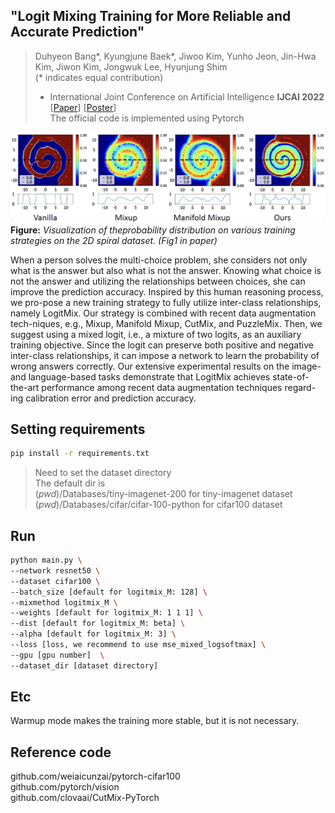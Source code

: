 ## "Logit Mixing Training for More Reliable and Accurate Prediction"
> Duhyeon Bang*, Kyungjune Baek*, Jiwoo Kim, Yunho Jeon, Jin-Hwa Kim, Jiwon Kim, Jongwuk Lee, Hyunjung Shim <br>
> (* indicates equal contribution)  
> * International Joint Conference on Artificial Intelligence **IJCAI 2022**
> [[Paper](https://www.ijcai.org/proceedings/2022/0390.pdf)] 
> [[Poster](./Supp/LogitMixing_IJCAI_Poster.pdf)]  
> The official code is implemented using Pytorch

![image](./Supp/Fig1.png)
**Figure:** *Visualization of theprobability distribution on various training strategies on the 2D spiral dataset. (Fig1 in paper)*

When a person solves the multi-choice problem, she considers not only what is the answer but also what is not the answer. Knowing what choice is not the answer and utilizing the relationships between choices, she can improve the prediction accuracy. Inspired by this human reasoning process, we pro-pose a new training strategy to fully utilize inter-class relationships, namely LogitMix. Our strategy is combined with recent data augmentation tech-niques, e.g., Mixup, Manifold Mixup, CutMix, and PuzzleMix. Then, we suggest using a mixed logit, i.e., a mixture of two logits, as an auxiliary training objective. Since the logit can preserve both positive and negative inter-class relationships, it can impose a network to learn the probability of wrong answers correctly. Our extensive experimental results on the image- and language-based tasks demonstrate that LogitMix achieves state-of-the-art performance among recent data augmentation techniques regard-ing calibration error and prediction accuracy.

## Setting requirements
```bash
pip install -r requirements.txt
```
> Need to set the dataset directory  
  The default dir is  
  $(pwd)$/Databases/tiny-imagenet-200   for tiny-imagenet dataset  
  $(pwd)$/Databases/cifar/cifar-100-python  for cifar100 dataset  

## Run
```bash
python main.py \  
--network resnet50 \  
--dataset cifar100 \  
--batch_size [default for logitmix_M: 128] \  
--mixmethod logitmix_M \  
--weights [default for logitmix_M: 1 1 1] \  
--dist [default for logitmix_M: beta] \  
--alpha [default for logitmix_M: 3] \  
--loss [loss, we recommend to use mse_mixed_logsoftmax] \  
--gpu [gpu number]  \
--dataset_dir [dataset directory]  
```

## Etc  
Warmup mode makes the training more stable, but it is not necessary.  

## Reference code  
github.com/weiaicunzai/pytorch-cifar100  
github.com/pytorch/vision  
github.com/clovaai/CutMix-PyTorch  
